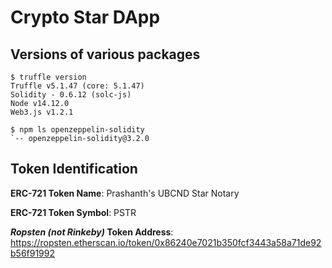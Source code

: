 # Crypto Star DApp

## Versions of various packages
```
$ truffle version
Truffle v5.1.47 (core: 5.1.47)
Solidity - 0.6.12 (solc-js)
Node v14.12.0
Web3.js v1.2.1
```

```
$ npm ls openzeppelin-solidity
`-- openzeppelin-solidity@3.2.0
```

## Token Identification
**ERC-721 Token Name**: Prashanth's UBCND Star Notary

**ERC-721 Token Symbol**: PSTR

***Ropsten (not Rinkeby)* Token Address**: https://ropsten.etherscan.io/token/0x86240e7021b350fcf3443a58a71de92b56f91992
